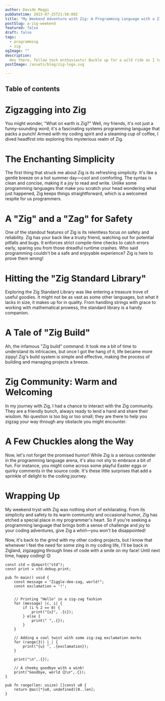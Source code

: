 ```yaml
---
author: Davide Maggi
pubDatetime: 2023-07-25T21:50:00Z
title: "My Weekend Adventure with Zig: A Programming Language with a Zing!"
postSlug: a-zig-weekend
featured: false
draft: false
tags:
  - programming
  - zig
ogImage: ""
description:
  Hey there, fellow tech enthusiasts! Buckle up for a wild ride as I take you through my weekend escapade with Zig, the programming language that left me feeling zippy and zesty! 🚀
postImage: /assets/blog/zig-logo.svg

---
```

## Table of contents

# Zigzagging into Zig

You might wonder, "What on earth is Zig?" Well, my friends, it's not just a funny-sounding word; it's a fascinating systems programming language that packs a punch! Armed with my coding spirit and a steaming cup of coffee, I dived headfirst into exploring this mysterious realm of Zig.

# The Enchanting Simplicity

The first thing that struck me about Zig is its refreshing simplicity. It's like a gentle breeze on a hot summer day—cool and comforting. The syntax is clean and concise, making it a joy to read and write. Unlike some programming languages that make you scratch your head wondering what just happened, Zig keeps things straightforward, which is a welcomed respite for us programmers.

# A "Zig" and a "Zag" for Safety

One of the standout features of Zig is its relentless focus on safety and reliability. Zig has your back like a trusty friend, watching out for potential pitfalls and bugs. It enforces strict compile-time checks to catch errors early, sparing you from those dreadful runtime crashes. Who said programming couldn't be a safe and enjoyable experience? Zig is here to prove them wrong!

# Hitting the "Zig Standard Library"

Exploring the Zig Standard Library was like entering a treasure trove of useful goodies. It might not be as vast as some other languages, but what it lacks in size, it makes up for in quality. From handling strings with grace to working with mathematical prowess, the standard library is a handy companion.

# A Tale of "Zig Build"

Ah, the infamous "Zig build" command. It took me a bit of time to understand its intricacies, but once I got the hang of it, life became more zippy! Zig's build system is simple and effective, making the process of building and managing projects a breeze.

# Zig Community: Warm and Welcoming

In my journey with Zig, I had a chance to interact with the Zig community. They are a friendly bunch, always ready to lend a hand and share their wisdom. No question is too big or too small; they are there to help you zigzag your way through any obstacle you might encounter.

# A Few Chuckles along the Way

Now, let's not forget the promised humor! While Zig is a serious contender in the programming language arena, it's also not shy to embrace a bit of fun. For instance, you might come across some playful Easter eggs or quirky comments in the source code. It's these little surprises that add a sprinkle of delight to the coding journey.

# Wrapping Up

My weekend tryst with Zig was nothing short of exhilarating. From its simplicity and safety to its warm community and occasional humor, Zig has etched a special place in my programmer's heart. So if you're seeking a programming language that brings both a sense of challenge and joy to your coding adventures, give Zig a whirl—you won't be disappointed!

Now, it's back to the grind with my other coding projects, but I know that whenever I feel the need for some zing in my coding life, I'll be back in Zigland, zigzagging through lines of code with a smile on my face! Until next time, happy coding! 😊

```zig
const std = @import("std");
const print = std.debug.print;

pub fn main() void {
    const message = "Ziggle-dee-zag, world!";
    const exclamation = '!';


    // Printing "Hello" in a zig-zag fashion
    for (message) |c, i| {
        if (i % 2 == 0) {
            print("{u}", .{c});
        } else {
            print(" ",.{});
        }
    }

    // Adding a cool twist with some zig-zag exclamation marks
    for (range(3)) |_| {
        print("{u} ", .{exclamation});
    }

    print("\n",.{});

    // A cheeky goodbye with a wink!
    print("Goodbye, world 😉\n",.{});
}

pub fn range(len: usize) []const u0 {
    return @as([*]u0, undefined)[0..len];
}

```
